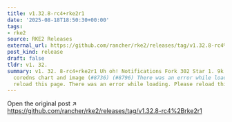 ```yaml
---
title: v1.32.8-rc4+rke2r1
date: '2025-08-18T18:50:30+00:00'
tags:
- rke2
source: RKE2 Releases
external_url: https://github.com/rancher/rke2/releases/tag/v1.32.8-rc4%2Brke2r1
post_kind: release
draft: false
tldr: v1. 32.
summary: v1. 32. 8-rc4+rke2r1 Uh oh! Notifications Fork 302 Star 1. 9k f736d98 Bump
  coredns chart and image (#8736) (#8796) There was an error while loading. Please
  reload this page. There was an error while loading. Please reload this page.
---
```

Open the original post ↗ https://github.com/rancher/rke2/releases/tag/v1.32.8-rc4%2Brke2r1
